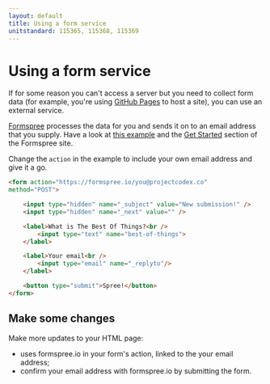 ```yaml
---
layout: default
title: Using a form service
unitstandard: 115365, 115368, 115369
---
```


# Using a form service

If for some reason you can't access a server but you need to collect form data (for example, you're using [GitHub Pages](https://pages.github.com/) to host a site), you can use an external service.

[Formspree](https://formspree.io/) processes the data for you and sends it on to an email address that you supply. Have a look at [this example](formspree.html) and the [Get Started](https://formspree.io/#getstarted) section of the Formspree site.

Change the `action` in the example to include your own email address and give it a go.

```html
<form action="https://formspree.io/you@projectcodex.co"
method="POST">

    <input type="hidden" name="_subject" value="New submission!" />
    <input type="hidden" name="_next" value="" />

    <label>What is The Best Of Things?<br />
        <input type="text" name="best-of-things">
    </label>

    <label>Your email<br />
        <input type="email" name="_replyto"/>
    </label>

    <button type="submit">Spree!</button>
</form>
```

## Make some changes

Make more updates to your HTML page:

* uses formspree.io in your form's action, linked to the your email address;
* confirm your email address with formspree.io by submitting the form.
